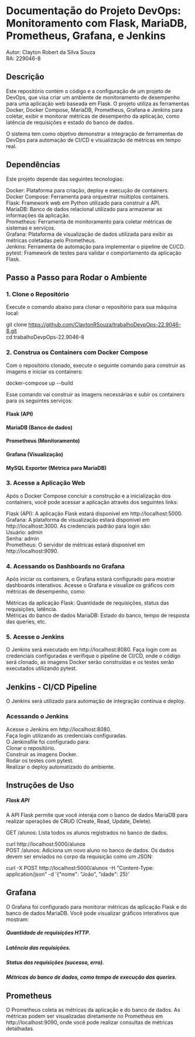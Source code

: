 # Documentação do Projeto DevOps: Monitoramento com Flask, MariaDB, Prometheus, Grafana, e Jenkins  
  
Autor: Clayton Robert da Silva Souza  
RA: 229046-8  
  
## Descrição  

Este repositório contém o código e a configuração de um projeto de DevOps, que visa criar um ambiente de monitoramento de desempenho para uma aplicação web baseada em Flask. O projeto utiliza as ferramentas Docker, Docker Compose, MariaDB, Prometheus, Grafana e Jenkins para coletar, exibir e monitorar métricas de desempenho da aplicação, como latência de requisições e estado do banco de dados.  

O sistema tem como objetivo demonstrar a integração de ferramentas de DevOps para automação de CI/CD e visualização de métricas em tempo real.  
  
## Dependências  
Este projeto depende das seguintes tecnologias:  
  
Docker: Plataforma para criação, deploy e execução de containers.  
Docker Compose: Ferramenta para orquestrar múltiplos containers.  
Flask: Framework web em Python utilizado para construir a API.  
MariaDB: Banco de dados relacional utilizado para armazenar as informações da aplicação.  
Prometheus: Ferramenta de monitoramento para coletar métricas de sistemas e serviços.  
Grafana: Plataforma de visualização de dados utilizada para exibir as métricas coletadas pelo Prometheus.  
Jenkins: Ferramenta de automação para implementar o pipeline de CI/CD.  
pytest: Framework de testes para validar o comportamento da aplicação Flask.  
  
## Passo a Passo para Rodar o Ambiente  
### 1. Clone o Repositório  
Execute o comando abaixo para clonar o repositório para sua máquina local:  
  
git clone https://github.com/ClaytonRSouza/trabalhoDevpOps-22.9046-8.git  
cd trabalhoDevpOps-22.9046-8  
  
### 2. Construa os Containers com Docker Compose  
Com o repositório clonado, execute o seguinte comando para construir as imagens e iniciar os containers:  
  
docker-compose up --build  

Esse comando vai construir as imagens necessárias e subir os containers para os seguintes serviços:  

#### Flask (API)  
#### MariaDB (Banco de dados)  
#### Prometheus (Monitoramento)  
#### Grafana (Visualização)  
#### MySQL Exporter (Métrica para MariaDB)  

### 3. Acesse a Aplicação Web  
Após o Docker Compose concluir a construção e a inicialização dos containers, você pode acessar a aplicação através dos seguintes links:  
  
Flask (API): A aplicação Flask estará disponível em http://localhost:5000.  
Grafana: A plataforma de visualização estará disponível em http://localhost:3000. As credenciais padrão para login são:  
Usuário: admin  
Senha: admin  
Prometheus: O servidor de métricas estará disponível em http://localhost:9090.  
### 4. Acessando os Dashboards no Grafana  
Após iniciar os containers, o Grafana estará configurado para mostrar dashboards interativos. Acesse o Grafana e visualize os gráficos com métricas de desempenho, como:  
  
Métricas da aplicação Flask: Quantidade de requisições, status das requisições, latência.  
Métricas do banco de dados MariaDB: Estado do banco, tempo de resposta das queries, etc.  
### 5. Acesse o Jenkins  
O Jenkins será executado em http://localhost:8080. Faça login com as credenciais configuradas e verifique o pipeline de CI/CD, onde o código será clonado, as imagens Docker serão construídas e os testes serão executados utilizando pytest.  
  
## Jenkins - CI/CD Pipeline  
O Jenkins será utilizado para automação de integração contínua e deploy.  
  
### Acessando o Jenkins  
Acesse o Jenkins em http://localhost:8080.  
Faça login utilizando as credenciais configuradas.  
O Jenkinsfile foi configurado para:  
    Clonar o repositório.  
    Construir as imagens Docker.  
    Rodar os testes com pytest.  
    Realizar o deploy automatizado do ambiente.  
  
## Instruções de Uso  
##### Flask API  
A API Flask permite que você interaja com o banco de dados MariaDB para realizar operações de CRUD (Create, Read, Update, Delete).  
  
GET /alunos: Lista todos os alunos registrados no banco de dados.  
  
curl http://localhost:5000/alunos  
POST /alunos: Adiciona um novo aluno no banco de dados. Os dados devem ser enviados no corpo da requisição como um JSON:  
  
curl -X POST http://localhost:5000/alunos -H "Content-Type: application/json" -d '{"nome": "João", "idade": 25}'  
  
## Grafana  
O Grafana foi configurado para monitorar métricas da aplicação Flask e do banco de dados MariaDB. Você pode visualizar gráficos interativos que mostram:  
  
##### Quantidade de requisições HTTP.  
##### Latência das requisições.  
##### Status das requisições (sucesso, erro).  
##### Métricas do banco de dados, como tempo de execução das queries.  
  
## Prometheus  
O Prometheus coleta as métricas da aplicação e do banco de dados. As métricas podem ser visualizadas diretamente no Prometheus em http://localhost:9090, onde você pode realizar consultas de métricas detalhadas.  


